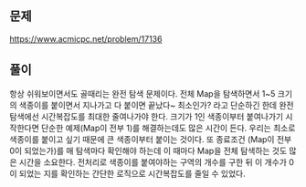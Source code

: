 ## 문제
<https://www.acmicpc.net/problem/17136>

## 풀이
항상 쉬워보이면서도 골때리는 완전 탐색 문제이다. 전체 Map을 탐색하면서 1~5 크기의 색종이를 붙이면서 지나가고 다 붙이면 끝났다~ 최소인가? 라고 단순하긴 한데 완전 탐색에선 시간복잡도를 최대한 줄여나가야 한다. 크기가 1인 색종이부터 붙여나가기 시작한다면 단순한 예제(Map이 전부 1)를 해결하는데도 많은 시간이 든다. 우리는 최소로 색종이를 붙이고 싶기 때문에 큰 색종이부터 붙이는 것이다. 또 종료조건 (Map이 전부 0이 되었는가)를 매 탐색마다 확인해야 하는데 이 때마다 Map을 전체 탐색하는 것도 많은 시간을 소요한다. 전처리로 색종이를 붙여야하는 구역의 개수를 구한 뒤 이 개수가 0이 되었는 지를 확인하는 간단한 로직으로 시간복잡도를 줄일 수 있었다.

